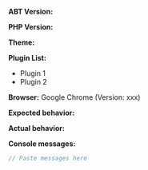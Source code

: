 <!--
Please use this template for all bug reports.

Before submitting an issue, please try disabling all other plugins to ensure issue is isolated within ABT
-->

<!-- Which version of ABT are you currently using? -->
**ABT Version:** 

<!-- Which version of PHP are you using with your WordPress installation? -->
**PHP Version:** 

<!-- Which theme are you currently using? -->
**Theme:**

<!-- List all activated plugins -->
**Plugin List:**
- Plugin 1
- Plugin 2

<!--
Which web browser are you using (including version)

== How to find your browser version ==
Google Chrome: Enter "chrome://version" in the URL bar.
Firefox: Open the menu -> click "help" -> click "About Firefox"
Edge: Select More in the upper-right corner, and then select Settings. Then look for your version under "About this app".
Safari: Click "Safari" -> "About Safari"
Opera: Click the "Opera" button -> Click "About Opera"

== If you are using Internet Explorer, STRONGLY consider using something else. Internet Explorer versions less than 11 ARE NOT SUPPORTED!
Internet Explorer: https://support.microsoft.com/en-us/help/17295/windows-internet-explorer-which-version
-->
**Browser:** Google Chrome (Version: xxx)

<!-- What did you expect to happen? -->
**Expected behavior:**

<!-- What actually happened? -->
**Actual behavior:**

<!-- Open your javascript console on the affected pages by pressing F12 and paste any errors/messages below -->
**Console messages:**
```js
// Paste messages here

```
